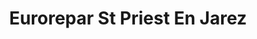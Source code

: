 ---
title: "Eurorepar St Priest En Jarez"
url: /saint-priest-en-jarez/eurorepar-st-priest-en-jarez/
shop: Autowerkstatt
---
